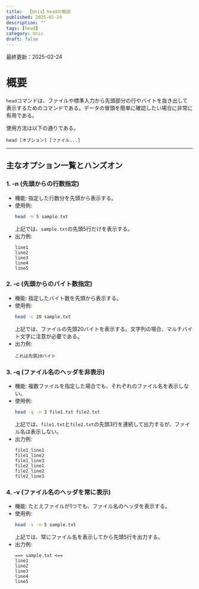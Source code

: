 ```yaml
---
title:  【Unix】headの解説
published: 2025-02-24
description: ""
tags: [head]
category: Unix
draft: false
---
```

最終更新：2025-02-24

# 概要

`head`コマンドは、ファイルや標準入力から先頭部分の行やバイトを抜き出して表示するためのコマンドである。データの冒頭を簡単に確認したい場合に非常に有用である。

使用方法は以下の通りである。  
```
head [オプション] [ファイル...]
```

---

## 主なオプション一覧とハンズオン

### 1. -n (先頭からの行数指定)
- 機能: 指定した行数分を先頭から表示する。  
- 使用例:
  ```bash
  head -n 5 sample.txt
  ```
  上記では、`sample.txt`の先頭5行だけを表示する。  
- 出力例:
  ```
  line1
  line2
  line3
  line4
  line5
  ```

### 2. -c (先頭からのバイト数指定)
- 機能: 指定したバイト数を先頭から表示する。  
- 使用例:
  ```bash
  head -c 20 sample.txt
  ```
  上記では、ファイルの先頭20バイトを表示する。文字列の場合、マルチバイト文字に注意が必要である。  
- 出力例:
  ```
  これは先頭20バイト
  ```

### 3. -q (ファイル名のヘッダを非表示)
- 機能: 複数ファイルを指定した場合でも、それぞれのファイル名を表示しない。  
- 使用例:
  ```bash
  head -q -n 3 file1.txt file2.txt
  ```
  上記では、`file1.txt`と`file2.txt`の先頭3行を連続して出力するが、ファイル名は表示しない。  
- 出力例:
  ```
  file1_line1
  file1_line2
  file1_line3
  file2_line1
  file2_line2
  file2_line3
  ```

### 4. -v (ファイル名のヘッダを常に表示)
- 機能: たとえファイルが1つでも、ファイル名のヘッダを表示する。  
- 使用例:
  ```bash
  head -v -n 5 sample.txt
  ```
  上記では、常にファイル名を表示してから先頭5行を出力する。  
- 出力例:
  ```
  ==> sample.txt <==
  line1
  line2
  line3
  line4
  line5
  ```
